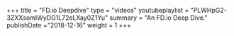 +++
title = "FD.io Deepdive"
type = "videos"
youtubeplaylist = "PLWHpG2-3ZXXsomIWyDG1L72eLXay0Z1Yu"
summary = "An FD.io Deep Dive."
publishDate ="2018-12-16"
weight = 1
+++